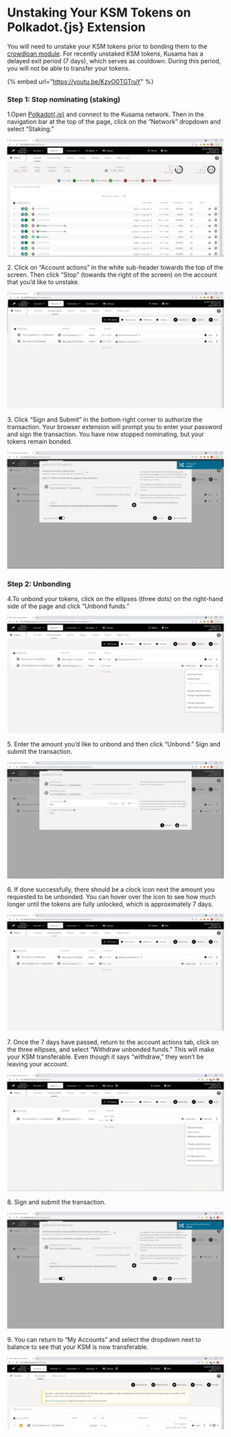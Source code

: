 # Unstaking Your KSM Tokens on Polkadot.{js} Extension

You will need to unstake your KSM tokens prior to bonding them to the [crowdloan module](https://wiki.acala.network/karura/crowdloan). For recently unstaked KSM tokens, Kusama has a delayed exit period (7 days), which serves as cooldown. During this period, you will not be able to transfer your tokens.

{% embed url="https://youtu.be/KzyO0TGTruY" %}

### Step 1: Stop nominating (staking) <a href="step-1-stop-nominating-staking" id="step-1-stop-nominating-staking"></a>

1.Open [Polkadot{.js}](https://polkadot.js.org/apps/#/explorer) and connect to the Kusama network. Then in the navigation bar at the top of the page, click on the “Network” dropdown and select “Staking.”

![](<../../../../.gitbook/assets/image-1 (1).png>)

2\. Click on “Account actions” in the white sub-header towards the top of the screen. Then click “Stop” (towards the right of the screen) on the account that you’d like to unstake.

![](../../../../.gitbook/assets/image2.png)

3\. Click “Sign and Submit” in the bottom right corner to authorize the transaction. Your browser extension will prompt you to enter your password and sign the transaction. You have now stopped nominating, but your tokens remain bonded.

![](../../../../.gitbook/assets/image3.png)

### Step 2: Unbonding <a href="step-2-unbonding" id="step-2-unbonding"></a>

4.To unbond your tokens, click on the ellipses (three dots) on the right-hand side of the page and click “Unbond funds.”

![](../../../../.gitbook/assets/image4.png)

5\. Enter the amount you’d like to unbond and then click “Unbond.” Sign and submit the transaction.

![](../../../../.gitbook/assets/image5.png)

6\. If done successfully, there should be a clock icon next the amount you requested to be unbonded. You can hover over the icon to see how much longer until the tokens are fully unlocked, which is approximately 7 days.

![](../../../../.gitbook/assets/image6.png)

7\. Once the 7 days have passed, return to the account actions tab, click on the three ellipses, and select “Withdraw unbonded funds.” This will make your KSM transferable. Even though it says “withdraw,” they won’t be leaving your account.

![](<../../../../.gitbook/assets/image (17).png>)

8\. Sign and submit the transaction.

![](<../../../../.gitbook/assets/image (11).png>)

9\. You can return to “My Accounts” and select the dropdown next to balance to see that your KSM is now transferable.

![](<../../../../.gitbook/assets/image (12).png>)
